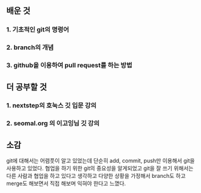 ## 배운 것

 ### 1. 기초적인 git의 명령어

 ### 2. branch의 개념

 ### 3. github을 이용하여 pull request를 하는 방법


## 더 공부할 것
 ### 1. nextstep의 호눅스 깃 입문 강의

 ### 2. seomal.org 의 이고잉님 깃 강의

## 소감
git에 대해서는 어렴풋이 알고 있었는데 단순히 add, commit, push만 이용해서 git을 사용하고 있었다.
협업을 하기 위한 git의 중요성을 알게되었고 git을 잘 쓰기 위해서는 다른 사람과 협업을 하고 있다고 생각하고
다양한 상황을 가정해서 branch도 하고 merge도 해보면서 직접 해보며 익혀야 한다고 느꼈다.